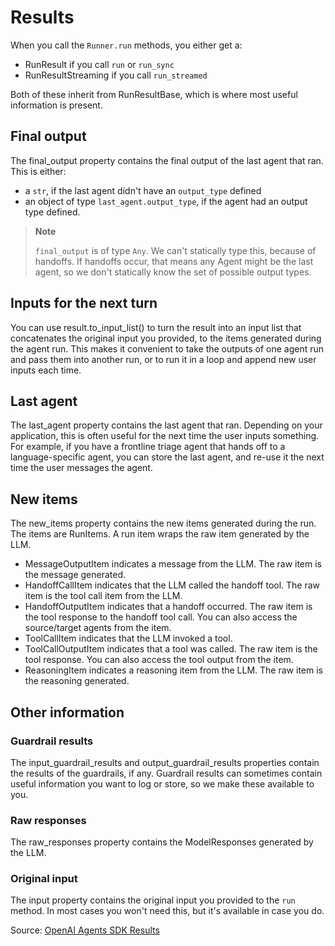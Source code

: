 # Results

When you call the `Runner.run` methods, you either get a:

* RunResult if you call `run` or `run_sync`
* RunResultStreaming if you call `run_streamed`

Both of these inherit from RunResultBase, which is where most useful information is present.

## Final output

The final_output property contains the final output of the last agent that ran. This is either:

* a `str`, if the last agent didn't have an `output_type` defined
* an object of type `last_agent.output_type`, if the agent had an output type defined.

> **Note**
>
> `final_output` is of type `Any`. We can't statically type this, because of handoffs. If handoffs occur, that means any Agent might be the last agent, so we don't statically know the set of possible output types.

## Inputs for the next turn

You can use result.to_input_list() to turn the result into an input list that concatenates the original input you provided, to the items generated during the agent run. This makes it convenient to take the outputs of one agent run and pass them into another run, or to run it in a loop and append new user inputs each time.

## Last agent

The last_agent property contains the last agent that ran. Depending on your application, this is often useful for the next time the user inputs something. For example, if you have a frontline triage agent that hands off to a language-specific agent, you can store the last agent, and re-use it the next time the user messages the agent.

## New items

The new_items property contains the new items generated during the run. The items are RunItems. A run item wraps the raw item generated by the LLM.

* MessageOutputItem indicates a message from the LLM. The raw item is the message generated.
* HandoffCallItem indicates that the LLM called the handoff tool. The raw item is the tool call item from the LLM.
* HandoffOutputItem indicates that a handoff occurred. The raw item is the tool response to the handoff tool call. You can also access the source/target agents from the item.
* ToolCallItem indicates that the LLM invoked a tool.
* ToolCallOutputItem indicates that a tool was called. The raw item is the tool response. You can also access the tool output from the item.
* ReasoningItem indicates a reasoning item from the LLM. The raw item is the reasoning generated.

## Other information

### Guardrail results

The input_guardrail_results and output_guardrail_results properties contain the results of the guardrails, if any. Guardrail results can sometimes contain useful information you want to log or store, so we make these available to you.

### Raw responses

The raw_responses property contains the ModelResponses generated by the LLM.

### Original input

The input property contains the original input you provided to the `run` method. In most cases you won't need this, but it's available in case you do.

Source: [OpenAI Agents SDK Results](https://openai.github.io/openai-agents-python/results/) 